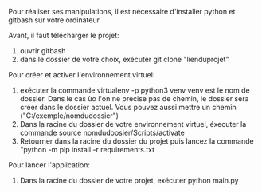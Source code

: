 Pour réaliser ses manipulations, il est nécessaire d'installer python et gitbash sur votre ordinateur

Avant, il faut télécharger le projet:

1. ouvrir gitbash
2. dans le dossier de votre choix, exécuter git clone "lienduprojet"

Pour créer et activer l'environnement virtuel:

1. exécuter la commande virtualenv -p python3 venv
   venv est le nom de dossier. Dans le cas ùo l'on ne precise pas de chemin, le dossier sera créer dans le dossier actuel. Vous pouvez aussi mettre un chemin ("C:/exemple/nomdudossier")
2. Dans la racine du dossier de votre environnement virtuel, éxecuter la commande source nomdudoosier/Scripts/activate
3. Retourner dans la racine du dossier du projet puis lancez la commande "python -m pip install -r requirements.txt

Pour lancer l'application:

1. Dans la racine du dossier de votre projet, exécuter python main.py

